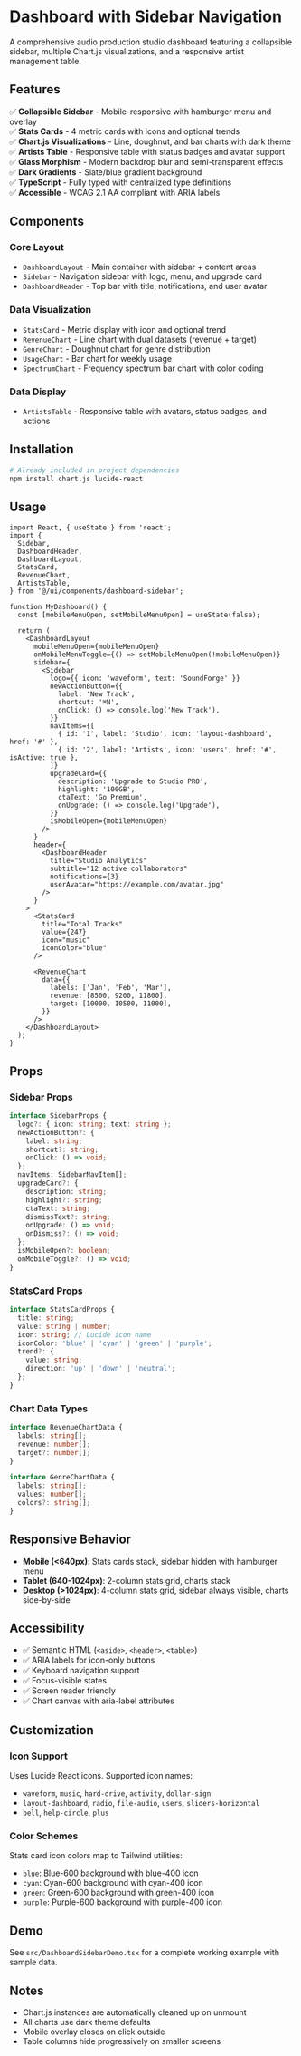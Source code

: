 # Dashboard with Sidebar Navigation

A comprehensive audio production studio dashboard featuring a collapsible sidebar, multiple Chart.js visualizations, and a responsive artist management table.

## Features

✅ **Collapsible Sidebar** - Mobile-responsive with hamburger menu and overlay  
✅ **Stats Cards** - 4 metric cards with icons and optional trends  
✅ **Chart.js Visualizations** - Line, doughnut, and bar charts with dark theme  
✅ **Artists Table** - Responsive table with status badges and avatar support  
✅ **Glass Morphism** - Modern backdrop blur and semi-transparent effects  
✅ **Dark Gradients** - Slate/blue gradient background  
✅ **TypeScript** - Fully typed with centralized type definitions  
✅ **Accessible** - WCAG 2.1 AA compliant with ARIA labels  

## Components

### Core Layout
- `DashboardLayout` - Main container with sidebar + content areas
- `Sidebar` - Navigation sidebar with logo, menu, and upgrade card
- `DashboardHeader` - Top bar with title, notifications, and user avatar

### Data Visualization
- `StatsCard` - Metric display with icon and optional trend
- `RevenueChart` - Line chart with dual datasets (revenue + target)
- `GenreChart` - Doughnut chart for genre distribution
- `UsageChart` - Bar chart for weekly usage
- `SpectrumChart` - Frequency spectrum bar chart with color coding

### Data Display
- `ArtistsTable` - Responsive table with avatars, status badges, and actions

## Installation

```bash
# Already included in project dependencies
npm install chart.js lucide-react
```

## Usage

```tsx
import React, { useState } from 'react';
import {
  Sidebar,
  DashboardHeader,
  DashboardLayout,
  StatsCard,
  RevenueChart,
  ArtistsTable,
} from '@/ui/components/dashboard-sidebar';

function MyDashboard() {
  const [mobileMenuOpen, setMobileMenuOpen] = useState(false);

  return (
    <DashboardLayout
      mobileMenuOpen={mobileMenuOpen}
      onMobileMenuToggle={() => setMobileMenuOpen(!mobileMenuOpen)}
      sidebar={
        <Sidebar
          logo={{ icon: 'waveform', text: 'SoundForge' }}
          newActionButton={{
            label: 'New Track',
            shortcut: '⌘N',
            onClick: () => console.log('New Track'),
          }}
          navItems={[
            { id: '1', label: 'Studio', icon: 'layout-dashboard', href: '#' },
            { id: '2', label: 'Artists', icon: 'users', href: '#', isActive: true },
          ]}
          upgradeCard={{
            description: 'Upgrade to Studio PRO',
            highlight: '100GB',
            ctaText: 'Go Premium',
            onUpgrade: () => console.log('Upgrade'),
          }}
          isMobileOpen={mobileMenuOpen}
        />
      }
      header={
        <DashboardHeader
          title="Studio Analytics"
          subtitle="12 active collaborators"
          notifications={3}
          userAvatar="https://example.com/avatar.jpg"
        />
      }
    >
      <StatsCard
        title="Total Tracks"
        value={247}
        icon="music"
        iconColor="blue"
      />
      
      <RevenueChart
        data={{
          labels: ['Jan', 'Feb', 'Mar'],
          revenue: [8500, 9200, 11800],
          target: [10000, 10500, 11000],
        }}
      />
    </DashboardLayout>
  );
}
```

## Props

### Sidebar Props
```typescript
interface SidebarProps {
  logo?: { icon: string; text: string };
  newActionButton?: {
    label: string;
    shortcut?: string;
    onClick: () => void;
  };
  navItems: SidebarNavItem[];
  upgradeCard?: {
    description: string;
    highlight?: string;
    ctaText: string;
    dismissText?: string;
    onUpgrade: () => void;
    onDismiss?: () => void;
  };
  isMobileOpen?: boolean;
  onMobileToggle?: () => void;
}
```

### StatsCard Props
```typescript
interface StatsCardProps {
  title: string;
  value: string | number;
  icon: string; // Lucide icon name
  iconColor: 'blue' | 'cyan' | 'green' | 'purple';
  trend?: {
    value: string;
    direction: 'up' | 'down' | 'neutral';
  };
}
```

### Chart Data Types
```typescript
interface RevenueChartData {
  labels: string[];
  revenue: number[];
  target?: number[];
}

interface GenreChartData {
  labels: string[];
  values: number[];
  colors?: string[];
}
```

## Responsive Behavior

- **Mobile (<640px)**: Stats cards stack, sidebar hidden with hamburger menu
- **Tablet (640-1024px)**: 2-column stats grid, charts stack
- **Desktop (>1024px)**: 4-column stats grid, sidebar always visible, charts side-by-side

## Accessibility

- ✅ Semantic HTML (`<aside>`, `<header>`, `<table>`)
- ✅ ARIA labels for icon-only buttons
- ✅ Keyboard navigation support
- ✅ Focus-visible states
- ✅ Screen reader friendly
- ✅ Chart canvas with aria-label attributes

## Customization

### Icon Support
Uses Lucide React icons. Supported icon names:
- `waveform`, `music`, `hard-drive`, `activity`, `dollar-sign`
- `layout-dashboard`, `radio`, `file-audio`, `users`, `sliders-horizontal`
- `bell`, `help-circle`, `plus`

### Color Schemes
Stats card icon colors map to Tailwind utilities:
- `blue`: Blue-600 background with blue-400 icon
- `cyan`: Cyan-600 background with cyan-400 icon
- `green`: Green-600 background with green-400 icon
- `purple`: Purple-600 background with purple-400 icon

## Demo

See `src/DashboardSidebarDemo.tsx` for a complete working example with sample data.

## Notes

- Chart.js instances are automatically cleaned up on unmount
- All charts use dark theme defaults
- Mobile overlay closes on click outside
- Table columns hide progressively on smaller screens

